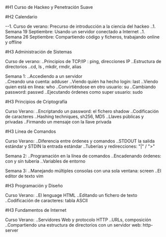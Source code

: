 #H1 Curso de Hackeo y Penetración Suave

#H2 Calendario

--1. Curso de verano: Precurso de introducción a la ciencia del hackeo
..1. Semana 19 Septiembre: Usando un servidor conectado a Internet
..1. Semana 26 Septiembre: Compartiendo código y ficheros, trabajando online y offline


#H3 Administración de Sistemas

Curso de verano:
..Principios de TCP/IP : ping, direcciones IP
..Estructura de directorios
..cd, ls , mkdir, rmdir, alias


Semana 1:
..Accediendo a un servidor    
..Creando una cuenta: adduser
..Viendo quién ha hecho login: last
..Viendo quien está en línea: who
..Convirtiéndose en otro usuario: su
..Cambiando password: passwd
..Ejecutando órdenes como super usuario: sudo
    
    
#H3 Principios de Criptografía

Curso Verano:
..Encriptando un password: el fichero shadow
..Codificación de caracteres
..Hashing techniques, sh256, MD5
..Llaves públicas y privadas
..Firmando un mensaje con la llave privada

#H3 Línea de Comandos

Curso Verano:
..Diferencia entre órdenes y comandos
..STDOUT la salida estándar y STDIN la entrada estándar
..Tuberías y redirecciones: "|" / ">"

Semana 2:
..Programación en la línea de comandos
..Encadenando órdenes: con y sín tubería
..Variables de entorno

Semana 3:
..Manejando múltiples consolas con una sola ventana: screen
..El editor de texto vim

#H3 Programación y Diseño

Curso Verano:
..El lenguage HTML
..Editando un fichero de texto
..Codificación de caracteres: tabla ASCII 

#H3 Fundamentos de Internet

Curso Verano:
..Servidores Web y protocolo HTTP
..URLs, composición
..Compartiendo una estructura de directorios con un servidor web: http-server
